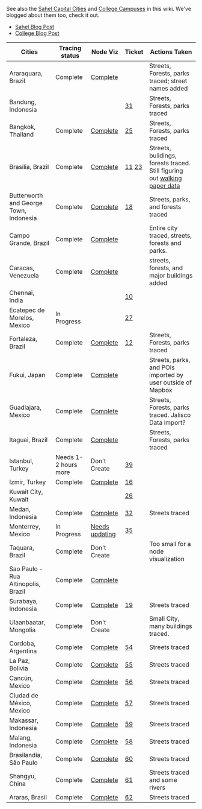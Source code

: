 See also the [Sahel Capital Cities](https://github.com/mapbox/mapping/wiki/Sahel-Priorities) and [College Campuses](https://github.com/mapbox/mapping/wiki/College-Campuses) in this wiki. We've blogged about them too, check it out.
 - [Sahel Blog Post](https://github.com/mapbox/mapping/wiki/Sahel-Priorities)
 - [College Blog Post](http://mapbox.com/blog/open-mapping-college-campuses/)

**Cities** | **Tracing status** | **Node Viz** | **Ticket** | **Actions Taken**
--- | --- | --- | --- | --- 
Araraquara, Brazil | Complete | [Complete](http://dl.dropbox.com/u/56438767/osm-tracing/visualizations/araraquara-final.png) | | Streets, Forests, parks traced; street names added |
Bandung, Indonesia | | | [31] | Streets, Forests, parks traced
Bangkok, Thailand | Complete | [Complete](http://dl.dropbox.com/u/56438767/osm-tracing/visualizations/bangkok-2-final.png) | [25] | Streets, Forests, parks traced
Brasilia, Brazil | Complete | [Complete](http://i.imgur.com/Sor7A.png) | [11] [23] | Streets, buildings, forests traced. Still figuring out [walking paper data] | 
Butterworth and George Town, Indonesia | Complete | [Complete](https://a248.e.akamai.net/camo.github.com/a7888b3adc9d94d2080d1f25e5fa3a4e3aebd2e1/687474703a2f2f692e696d6775722e636f6d2f56533774332e706e67) | [18] | Streets, parks, and forests traced
Campo Grande, Brazil | Complete | [Complete](http://dl.dropbox.com/u/56438767/osm-tracing/visualizations/campo-grande-final.png) | | Entire city traced, streets, forests and parks.
Caracas, Venezuela | Complete | [Complete](http://dl.dropbox.com/u/56438767/osm-tracing/visualizations/caracas-final.png) | | streets, forests, and major buildings added
Chennai, India | | | [10] |
Ecatepec de Morelos, Mexico | In Progress | | [27] |
Fortaleza, Brazil | Complete | [Complete](http://i.imgur.com/TZXTD.png) | [12] | Streets, Forests, parks traced
Fukui, Japan | Complete | [Complete](http://dl.dropbox.com/u/56438767/osm-tracing/visualizations/fukui.png) | | Streets, parks, and POIs imported by user outside of Mapbox
Guadlajara, Mexico | Complete | [Complete](http://dl.dropbox.com/u/56438767/osm-tracing/visualizations/guad-final.png) | | Streets, Forests, parks traced. Jalisco Data import? 
Itaguai, Brazil | Complete | [Complete](http://dl.dropbox.com/u/56438767/osm-tracing/visualizations/itaguai-final.png) | | Streets, Forests, parks traced
Istanbul, Turkey | Needs 1-2 hours more | Don't Create | [39]
Izmir, Turkey | Complete | [Complete](http://dl.dropbox.com/u/56438767/osm-tracing/visualizations/izmir-final.png) | [16]
Kuwait City, Kuwait | | | [26]
Medan, Indonesia | Complete | [Complete](http://i.imgur.com/mQwEQ.png) | [32] | Streets traced
Monterrey, Mexico | In Progress | [Needs updating](http://dl.dropbox.com/u/56438767/osm-tracing/visualizations/monterrey.png) | [35]
Taquara, Brazil | Complete | Don't Create | | Too small for a node visualization 
Sao Paulo - Rua Altinopolis, Brazil | Complete | [Complete](http://dl.dropbox.com/u/56438767/osm-tracing/visualizations/sao-paulo-final.png) |
Surabaya, Indonesia | Complete | [Complete](http://i.imgur.com/dFIs6.png) | [19] | Streets traced
Ulaanbaatar, Mongolia | Complete | Don't Create |  | Small City, many buildings traced.
Cordoba, Argentina| Complete |  [Complete](http://dl.dropbox.com/u/43116811/Argentina/Cordoba_9cf5ac.png) |  [54] | Streets traced
La Paz, Bolivia| Complete |  [Complete](http://dl.dropbox.com/u/43116811/La%20Paz/LaPazBolivia.png) |  [55] | Streets traced
Cancún, Mexico| Complete |  [Complete](http://dl.dropbox.com/u/43116811/Canc%C3%BAn/CancunMexico2.png) |  [56] | Streets traced
Ciudad de México, Mexico| Complete |  [Complete](http://dl.dropbox.com/u/43116811/Mexico/ciudaddeMexico.png) |  [57] | Streets traced
Makassar, Indonesia| Complete |  [Complete](http://dl.dropbox.com/u/43116811/Indonesia/MakassarIndonesia.png) |  [59] | Streets traced
Malang, Indonesia| Complete |  [Complete](http://dl.dropbox.com/u/43116811/Indonesia/MalangIndonesia.png) |  [58] | Streets traced
Brasilandia, São Paulo| Complete |  [Complete](http://dl.dropbox.com/u/43116811/Sao%20Paulo/BraslandiaSaoPaulo_final.png) |  [60] | Streets traced
Shangyu, China| Complete |  [Complete](http://dl.dropbox.com/u/43116811/china/ShangyuChina.png) |  [61] | Streets traced and some rivers
Araras, Brasil| Complete |  [Complete](http://dl.dropbox.com/u/43116811/Brasil/ArarasBrasil.png) |  [62] | Streets traced

[10]:https://github.com/mapbox/mapping/issues/10
[11]:https://github.com/mapbox/mapping/issues/11
[12]:https://github.com/mapbox/mapping/issues/12
[16]:https://github.com/mapbox/mapping/issues/16
[18]:https://github.com/mapbox/mapping/issues/18
[19]:https://github.com/mapbox/mapping/issues/19
[23]:https://github.com/mapbox/mapping/issues/23
[25]:https://github.com/mapbox/mapping/issues/25
[26]:https://github.com/mapbox/mapping/issues/26
[27]:https://github.com/mapbox/mapping/issues/27
[31]:https://github.com/mapbox/mapping/issues/31
[32]:https://github.com/mapbox/mapping/issues/32
[35]:https://github.com/mapbox/mapping/issues/35
[39]:https://github.com/mapbox/mapping/issues/39
[63]:https://github.com/mapbox/mapping/issues/63
[54]:https://github.com/mapbox/mapping/issues/54
[55]:https://github.com/mapbox/mapping/issues/55
[56]:https://github.com/mapbox/mapping/issues/56
[57]:https://github.com/mapbox/mapping/issues/57
[58]:https://github.com/mapbox/mapping/issues/58
[59]:https://github.com/mapbox/mapping/issues/59
[60]:https://github.com/mapbox/mapping/issues/60
[61]:https://github.com/mapbox/mapping/issues/61
[62]:https://github.com/mapbox/mapping/issues/62
[walking paper data]:https://github.com/mapbox/mapping/issues/38